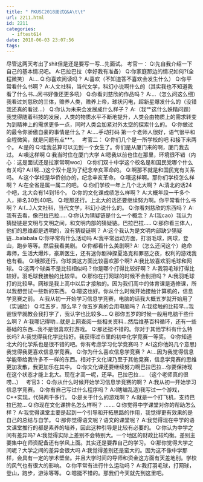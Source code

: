 ```yaml
---
title: " PKUSC2018面试Q&A\t\t"
url: 2211.html
id: 2211
categories:
  - iftest614
date: 2018-06-03 23:07:56
tags:
---
```


尽管这两天考出了shit但是还是要写一写...先面试。 考官一： Q:先自我介绍一下自己的基本情况吧。 A:巴拉巴拉（幸好我有准备） Q:你家庭那边的情况如何?(全程微笑） A:... Q:你喜欢阅读吗？ A:喜欢（不知道答不喜欢会发生什么） Q:你平常看什么书啊？ A:人文社科，当代文学，科幻小说啊什么的（其实我也不知道我看了什么书...闲书好像还更多吼） Q:你看刘慈欣的作品吗？ A:...（怎么问这么细）我看过刘慈欣的三体，赡养人类，赡养上帝，球状闪电，超新星爆发什么的（没错我还真的看过...） Q:你认为未来会发展成什么样子？ A:（我艹这什么妖精问题）我觉得随着科技的发展，人类的物质水平不断地提升，人类会由物质上的需求转变为到精神上的需求更多一点，同时人类会加紧对外太空的探索什么的。 Q:你做过的最令你骄傲自豪的事情是什么？ A:....手动打码 第一个老师人很好，语气很平和全程微笑，就是问题有点***。   考官二： Q:你们几个是一所学校的吧 和接下来两个。 A:是的 Q:哇我总算可以见到一个女生了。你们是从厦门来的啊，厦门我去过。 A:噢这样啊 Q:我当时住在厦门大学 A:嗯我以前也住在那里，环境很不错（内心：这是面试还是拉家常啊woc） Q:你们双十中学这个校名是和国民党哪个什么有关吗? A:(啊...)这个双十是为了纪念辛亥革命的。 Q:啊那不就是和国民党有关系吗。 A:这个学校是华侨创办的，纪念辛亥革命。 Q:哦这样啊。那你们学校怎么样啊？ A:在全省是属一属二的吧。 Q:你们学校一年上几个北大啊？ A:清北的话24个吧，北大会有14到16个。 Q:你的文化课成绩怎么样啊？ A:大概年段一千多个人，排名30到40吧。 Q:哦那还行。上北大的话还要继续努力啊。你平常看什么书啊？ A:(...)人文社科，当代文学，科幻小说什么的。 Q:你看刘慈欣的东西吗？ A:我有去看，像巴拉巴拉..... Q:你认为猜疑链是什么一个概念？ A:(我cao）我认为猜疑链是文明与文明之间，和文明内部的猜疑链。巴拉巴拉..... Q:那你看三体人，他们的思维都是透明的，没有猜疑链啊？ A:这个我认为是文明内部缺少猜疑链...balabala Q:你平常有什么活动吗 A:我平常运动方面，打羽毛球，网球，登山，跑步等等。然后我看美剧。 Q:你都看什么美剧啊? A:（怎么还问这个）绝命毒师，生活大爆炸，豪斯医生，还有迷你剧神探夏洛克和罪恶之夜，权利的游戏我也有看。 Q:哦那还行。你球类这方面比较喜欢那个啊? A:我比较喜欢羽毛球和网球。 Q:这两个球类不是比较相似吗？你是哪个打得比较好啊？ A:我羽毛球打得比较好。羽毛球我接触的比较早。 Q:那你在打网球的时候不会别扭吗？ A:我羽毛球打的比较早。网球是我上高中以后才接触的。因为我们高中的体育课是选修课，所以我想尝试一些新的东西。 Q:嗯这也好。你从什么时候开始接触计算机的，信息学竞赛之前。 A:我从初一开始学习信息学竞赛，电脑的话我大概五岁就开始用了（实诚脸） Q:哇五岁，那么早？你五岁真的会用电脑吗？ A:我接触的比较早...我爸很早就教会我打字了，我认字也比较多.... Q:那你五岁的时候一般用电脑干些什么啊？ A:我哪记得哟...就是上网查阅一些相关资料...然后维基百科循环，还有一些基础的东西...我不是很喜欢打游戏。 Q:那还挺不错的。你对于其他学科有什么特长吗? A:我觉得我化学比较好。我获得过市里的初中化学竞赛一等奖。 Q:你知道北大的化学系也是很不错的吧。你有考虑学习化学竞赛吗？ A:(这你他妈几个意思)我觉得我更喜欢信息学竞赛。 Q:你为什么喜欢信息学竞赛？ A:...因为我觉得信息学能带给我许多不一样的东西。相对于文化课乃至于其他竞赛，信息学竞赛的思维更加发散，我更加乐在其中。 Q:你文化课还要继续努力啊巴拉巴拉...你要保持现在这个状态才能上北大。现在才高一呢，还早。巴拉巴拉.... （这个老师真的很唠...）   考官3： Q:你从什么时候开始学习信息学竞赛的啊？ A:我从初一开始学习信息学竞赛。 Q:你有自己写过什么程序吗？ A:(瞎编乱造)我写过一个游戏，C++实现，代码两千多行。 Q:是关于什么的游戏啊？ A:就是一个打飞机，支持巴拉巴拉... Q:你现在文化课排名怎么样啊？ ....... Q:你觉得中学课堂对你的帮助怎么样？ A:我觉得课堂主要是起到一个引导和开拓思路的作用，我觉得更有效果的是自己的总结与自学。 Q:那你觉得语文呢？语文的课堂呢？ A:我觉得现在中学的语文课堂推行的都是素养的培养，因此这种引导是比较有必要的。 Q:你认为中学之间有差异吗? A:我觉得实际上差别不会特别大。一个地区的财政比较均衡。差别主要集中在师资配备还有学风上面。其实还是要靠自己的学习。 Q:那你觉得大学之间呢？大学之间的差异会很大吗 A:我觉得差别还是蛮大的。因为这不像中学那样，会具有一定的学术壁垒。并且大学时间的导师和资金这方面有天差地别。学校的风气也有很大的影响。 Q:你平常有进行什么运动吗？ A:我打羽毛球，打网球，登山，跑步，游泳等等。 Q:嗯挺不错的。那我们今天就先到这里吧。